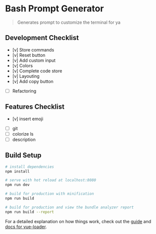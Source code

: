 # Bash Prompt Generator

> Generates prompt to customize the terminal for ya

## Development Checklist
- [v] Store commands
- [v] Reset button
- [v] Add custom input
- [v] Colors
- [v] Complete code store 
- [v] Layouting
- [v] Add copy button
- [ ] Refactoring

## Features Checklist
- [v] insert emoji
- [ ] git
- [ ] colorize ls
- [ ] description

## Build Setup

``` bash
# install dependencies
npm install

# serve with hot reload at localhost:8080
npm run dev

# build for production with minification
npm run build

# build for production and view the bundle analyzer report
npm run build --report
```

For a detailed explanation on how things work, check out the [guide](http://vuejs-templates.github.io/webpack/) and [docs for vue-loader](http://vuejs.github.io/vue-loader).
